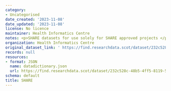 ```yaml
---
category:
- Uncategorised
date_created: '2023-11-08'
date_updated: '2023-11-08'
license: No licence
maintainer: Health Informatics Centre
notes: <p>SHARE datasets for use solely for SHARE approved projects </p>
organization: Health Informatics Centre
original_dataset_link: ' https://find.researchdata.scot/dataset/232c528c-48b5-4ff5-8119-5e9340bdc167'
records: null
resources:
- format: JSON
  name: datadictionary.json
  url: https://find.researchdata.scot/dataset/232c528c-48b5-4ff5-8119-5e9340bdc167/resource/232c528c-48b5-4ff5-8119-5e9340bdc167/download/datadictionary.json
schema: default
title: SHARE
---
```

